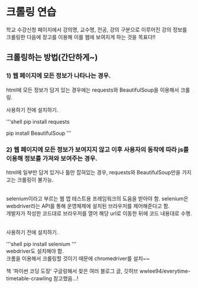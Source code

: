 # 크롤링 연습
학교 수강신청 페이지에서 강의명, 교수명, 전공, 강의 구분으로 이루어진 강의 정보를 크롤링한 다음에 장고를 이용해 이를 웹에 보여지게 하는 것을 목표다!!<br/>

## 크롤링하는 방법(간단하게~)
### 1) 웹 페이지에 모든 정보가 나타나는 경우.
   html에 모든 정보가 담겨 있는 경우에는 requests와 BeautifulSoup을 이용해서 크롤링.<br/>

   사용하기 전에  설치하기.<br/>

   '''shell
   pip install requests

   pip install BeautifulSoup
   '''


### 2) 웹 페이지에 모든 정보가 보여지지 않고 이후 사용자의 동작에 따라 js를 이용해 정보를 가져와 보여주는 경우.
   html에 일부만 담겨 있거나 틀만 잡혀있는 경우, requests와 BeautifulSoup만을 가지고는 크롤링이 불가능.<br/><br/>

   selenium이라고 부르는 웹 앱 테스트용 프레임워크의 도움을 받아야 함. selenium은 webdriver라는 API를 통해 운영체제에 설치된 브라우저를 제어해준다고 함.<br/>
   개발자가 작성한 코드대로 브라우저를 열어 해당 url로 이동한 뒤에 코드 내용대로 수행.<br/><br/>

   사용하기 전에 설치하기.<br/>

   '''shell
   pip install selenium
   '''<br/>
   webdriver도 설치해야 함.<br/>
   크롬을 이용해서 크롤링할 것이기 때문에 chromedriver를 설치~~<br/>


   책 '파이썬 코딩 도장' 구글링해서 찾은 여러 블로그 글, 깃허브 wwlee94/everytime-timetable-crawling 참고했음...!<br/>